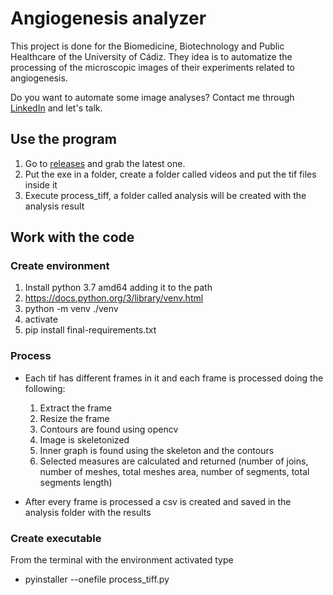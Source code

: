 # Angiogenesis analyzer
This project is done for the Biomedicine, Biotechnology and Public Healthcare of the University of Cádiz. They idea is to automatize the processing of the microscopic images of their experiments related to angiogenesis.

Do you want to automate some image analyses? Contact me through [LinkedIn](https://www.linkedin.com/in/pablocastilla) and let's talk.

## Use the program
1. Go to [releases](https://github.com/pablocastilla/angiogenesis-analyzer/releases/) and grab the latest one. 
2. Put the exe in a folder, create a folder called videos and put the tif files inside it
3. Execute process_tiff, a folder called analysis will be created with the analysis result 

## Work with the code
### Create environment
1. Install python 3.7 amd64 adding it to the path
2. https://docs.python.org/3/library/venv.html
3. python -m venv ./venv
4. activate
5. pip install final-requirements.txt

### Process
- Each tif has different frames in it and each frame is processed doing the following:

   1. Extract the frame
   2. Resize the frame
   3. Contours are found using opencv
   4. Image is skeletonized
   5. Inner graph is found using the skeleton and the contours
   6. Selected measures are calculated and returned (number of joins, number of meshes, total meshes area, number of segments, total segments length)

- After every frame is processed a csv is created and saved in the analysis folder with the results

### Create executable
From the terminal with the environment activated type
- pyinstaller --onefile process_tiff.py


